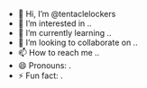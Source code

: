 - 👋 Hi, I’m @tentaclelockers
- 👀 I’m interested in ..
- 🌱 I’m currently learning ..
- 💞️ I’m looking to collaborate on ..
- 📫 How to reach me ..
- 😄 Pronouns: .
- ⚡ Fun fact: .

<!---
tentaclelockers/tentaclelockers is a ✨ special ✨ repository because its `README.md` (this file) appears on your GitHub profile.
You can click the Preview link to take a look at your changes.
--->
